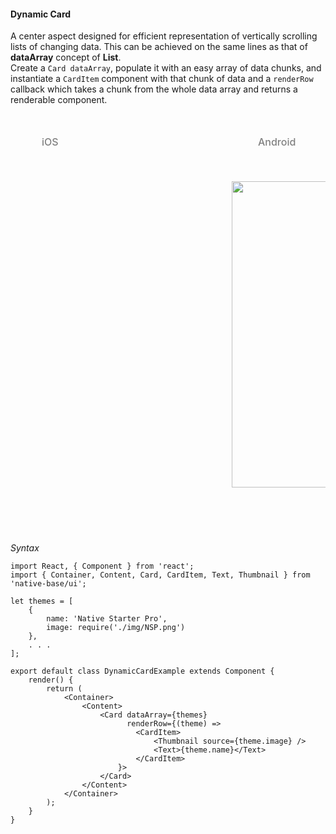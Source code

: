 #### Dynamic Card

A center aspect designed for efficient representation of vertically scrolling lists of changing data. This can be achieved on the same lines as that of <b>dataArray</b> concept of <b>List</b>.<br />
Create a <code>Card dataArray</code>, populate it with an easy array of data chunks, and instantiate a <code>CardItem</code> component with that chunk of data and a <code>renderRow</code> callback which takes a chunk from the whole data array and returns a renderable component.

<br />
    <table>
    <thead>
      <tr style="border-style: hidden;">
        <td style="border-style: hidden;padding-left: 50px"><i class="fa fa-apple fa-5x" style="color: grey"></i>   <span style="color: grey;font-weight: 500">iOS</span></td>
        <td style="padding-left: 50px"><i class="fa fa-android fa-5x" style="color: grey"></i>   <span style="color: grey;font-weight: 500">Android</span></td>
      </tr>
    </thead>
      <thead>
        <tr style="border-style: hidden">
          <th style="border-style: hidden"><div style="background: url(../../assets/iphone.png) no-repeat; padding: 63px 20px 100px 18px; width: 292px"><img src="{{('../../assets/ios/components/dynamic-card.png')}}" alt="" /></div></th>
          <th><div style="background: url(../../assets/android.png) no-repeat; padding: 45px 118px 68px 0px; background-size: 292px 576px;"><img height="490" width="266" src="{{('../../assets/android/components/dynamic-card.png')}}" alt="" /></div></th>
        </tr>
      </thead>
    </table>

*Syntax*

<pre class="line-numbers"><code class="language-jsx">import React, { Component } from 'react';
import { Container, Content, Card, CardItem, Text, Thumbnail } from 'native-base/ui';

let themes = [
    {
        name: 'Native Starter Pro',
        image: require('./img/NSP.png')
    },
    . . .
];
​
export default class DynamicCardExample extends Component {
    render() {
        return (
            &lt;Container>
                &lt;Content>
                    &lt;Card dataArray={themes}
                          renderRow={(theme) =>
                            &lt;CardItem>
                                &lt;Thumbnail source={theme.image} />
                                &lt;Text>{theme.name}&lt;/Text>
                            &lt;/CardItem>
                        }>
                    &lt;/Card>
                &lt;/Content>
            &lt;/Container>
        );
    }
}
</code></pre>

